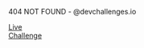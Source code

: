 404 NOT FOUND - @devchallenges.io

[Live](https://white-shock.surge.sh/)\
[Challenge](https://devchallenges.io/challenges/wBunSb7FPrIepJZAg0sY)
